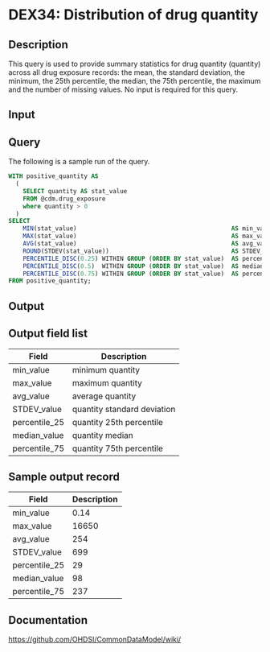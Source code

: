 <!---
Group:drug exposure
Name:DEX34 Distribution of drug quantity
Author:Patrick Ryan
CDM Version: 5.0
-->

# DEX34: Distribution of drug quantity

## Description
This query is used to provide summary statistics for drug quantity (quantity) across all drug exposure records: 
the mean, the standard deviation, the minimum, the 25th percentile, the median, the 75th percentile, 
the maximum and the number of missing values. No input is required for this query.

## Input <None>
## Query

The following is a sample run of the query.

```sql
WITH positive_quantity AS 
  (
    SELECT quantity AS stat_value
    FROM @cdm.drug_exposure 
    where quantity > 0
  )
SELECT
    MIN(stat_value)                                           AS min_value,
    MAX(stat_value)                                           AS max_value,
    AVG(stat_value)                                           AS avg_value,
    ROUND(STDEV(stat_value))                                  AS STDEV_value,
    PERCENTILE_DISC(0.25) WITHIN GROUP (ORDER BY stat_value)  AS percentile_25,
    PERCENTILE_DISC(0.5)  WITHIN GROUP (ORDER BY stat_value)  AS median_value,
    PERCENTILE_DISC(0.75) WITHIN GROUP (ORDER BY stat_value)  AS percentile_75
FROM positive_quantity;
```

## Output

## Output field list

|  Field |  Description |
| --- | --- |
| min_value |  minimum quantity |
| max_value |  maximum quantity |
| avg_value | average quantity  |
| STDEV_value |  quantity standard deviation |
| percentile_25 | quantity 25th percentile  |
| median_value | quantity median  |
| percentile_75 | quantity 75th percentile  |

## Sample output record

|  Field |  Description |
| --- | --- |
| min_value | 0.14  |
| max_value |  16650 |
| avg_value | 254  |
| STDEV_value | 699  |
| percentile_25 |  29 |
| median_value | 98  |
| percentile_75 |  237 |


## Documentation
https://github.com/OHDSI/CommonDataModel/wiki/